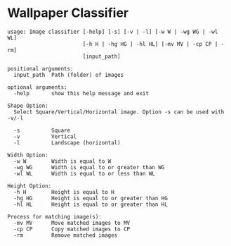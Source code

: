 # Wallpaper Classifier
    usage: Image classifier [-help] [-s] [-v | -l] [-w W | -wg WG | -wl WL]
                            [-h H | -hg HG | -hl HL] [-mv MV | -cp CP | -rm]
                            [input_path]
    
    positional arguments:
      input_path  Path (folder) of images
    
    optional arguments:
      -help       show this help message and exit
    
    Shape Option:
      Select Square/Vertical/Horizontal image. Option -s can be used with -v/-l
    
      -s          Square
      -v          Vertical
      -l          Landscape (horizontal)
    
    Width Option:
      -w W        Width is equal to W
      -wg WG      Width is equal to or greater than WG
      -wl WL      Width is equal to or less than WL
    
    Height Option:
      -h H        Height is equal to H
      -hg HG      Height is equal to or greater than HG
      -hl HL      Height is equal to or greater than HL
    
    Process for matching image(s):
      -mv MV      Move matched images to MV
      -cp CP      Copy matched images to CP
      -rm         Remove matched images

